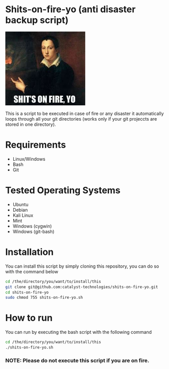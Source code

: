 # Shits-on-fire-yo (anti disaster backup script)

![Alt text](/img/icon.jpg?raw=true "Shits on fire, helpful when shit is actually on fire.")

This is a script to be executed in case of fire or any disaster it automatically loops through all your git directories (works only if your git projeccts are stored in one directory).

# Requirements
* Linux/Windows
* Bash
* Git

# Tested Operating Systems
* Ubuntu
* Debian
* Kali Linux
* Mint
* Windows (cygwin)
* Windows (git-bash)

# Installation
You can install this script by simply cloning this repository, you can do so with the command below
```bash
cd /the/directory/you/want/to/install/this
git clone git@github.com:catalyst-technologies/shits-on-fire-yo.git
cd shits-on-fire-yo
sudo chmod 755 shits-on-fire-yo.sh
```

# How to run
You can run by executing the bash script with the following command
```bash
cd /the/directory/you/want/to/install/this
./shits-on-fire-yo.sh
```

### NOTE: Please do not execute this script if you are on fire.
